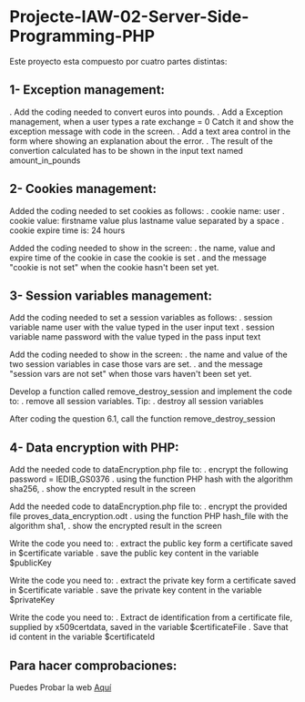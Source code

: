 # Projecte-IAW-02-Server-Side-Programming-PHP

Este proyecto esta compuesto por cuatro partes distintas:

## 1- Exception management:

. Add the coding needed to convert euros into pounds.
. Add a Exception management, when a user types a rate exchange = 0 Catch it and show the exception message with code in the screen.
. Add a text area control in the form where showing an explanation about the error. 
. The result of the convertion calculated has to be shown in the input text named amount_in_pounds

## 2- Cookies management:

Added the coding needed to set cookies as follows:
. cookie name: user
. cookie value: firstname value plus lastname value separated by a space
. cookie expire time is: 24 hours

Added the coding needed to show in the screen:
. the name, value and expire time of the cookie in case the cookie is set
. and the message "cookie is not set" when the cookie hasn't been set yet.

## 3- Session variables management:

Add the coding needed to set a session variables as follows:
. session variable name user with the value typed in the user input text
. session variable name password with the value typed in the pass input text

Add the coding needed to show in the screen:
. the name and value of the two session variables in case those vars are set.
. and the message "session vars are not set" when those vars haven't been set yet.

Develop a function called remove_destroy_session and implement the code to:
. remove all session variables. Tip:
. destroy all session variables

After coding the question 6.1, call the function remove_destroy_session

## 4- Data encryption with PHP:

Add the needed code to dataEncryption.php file to:
. encrypt the following password = IEDIB_GS0376
. using the function PHP hash with the algorithm sha256,
. show the encrypted result in the screen

Add the needed code to dataEncryption.php file to:
. encrypt the provided file proves_data_encryption.odt
. using the function PHP hash_file with the algorithm sha1,
. show the encrypted result in the screen

Write the code you need to:
. extract the public key form a certificate saved in $certificate variable
. save the public key content in the variable $publicKey

Write the code you need to:
. extract the private key form a certificate saved in $certificate variable
. save the private key content in the variable $privateKey

Write the code you need to:
. Extract de identification from a certificate file, supplied by x509certdata, saved in the variable $certificateFile
. Save that id content in the variable $certificateId

## Para hacer comprobaciones:

Puedes Probar la web [Aquí]()
